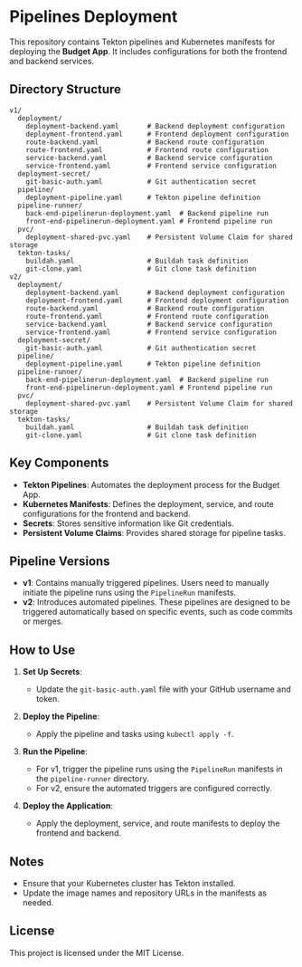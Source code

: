# Pipelines Deployment

This repository contains Tekton pipelines and Kubernetes manifests for deploying the **Budget App**. It includes configurations for both the frontend and backend services.

## Directory Structure

```
v1/
  deployment/
    deployment-backend.yaml       # Backend deployment configuration
    deployment-frontend.yaml      # Frontend deployment configuration
    route-backend.yaml            # Backend route configuration
    route-frontend.yaml           # Frontend route configuration
    service-backend.yaml          # Backend service configuration
    service-frontend.yaml         # Frontend service configuration
  deployment-secret/
    git-basic-auth.yaml           # Git authentication secret
  pipeline/
    deployment-pipeline.yaml      # Tekton pipeline definition
  pipeline-runner/
    back-end-pipelinerun-deployment.yaml  # Backend pipeline run
    front-end-pipelinerun-deployment.yaml # Frontend pipeline run
  pvc/
    deployment-shared-pvc.yaml    # Persistent Volume Claim for shared storage
  tekton-tasks/
    buildah.yaml                  # Buildah task definition
    git-clone.yaml                # Git clone task definition
v2/
  deployment/
    deployment-backend.yaml       # Backend deployment configuration
    deployment-frontend.yaml      # Frontend deployment configuration
    route-backend.yaml            # Backend route configuration
    route-frontend.yaml           # Frontend route configuration
    service-backend.yaml          # Backend service configuration
    service-frontend.yaml         # Frontend service configuration
  deployment-secret/
    git-basic-auth.yaml           # Git authentication secret
  pipeline/
    deployment-pipeline.yaml      # Tekton pipeline definition
  pipeline-runner/
    back-end-pipelinerun-deployment.yaml  # Backend pipeline run
    front-end-pipelinerun-deployment.yaml # Frontend pipeline run
  pvc/
    deployment-shared-pvc.yaml    # Persistent Volume Claim for shared storage
  tekton-tasks/
    buildah.yaml                  # Buildah task definition
    git-clone.yaml                # Git clone task definition
```

## Key Components

- **Tekton Pipelines**: Automates the deployment process for the Budget App.
- **Kubernetes Manifests**: Defines the deployment, service, and route configurations for the frontend and backend.
- **Secrets**: Stores sensitive information like Git credentials.
- **Persistent Volume Claims**: Provides shared storage for pipeline tasks.

## Pipeline Versions

- **v1**: Contains manually triggered pipelines. Users need to manually initiate the pipeline runs using the `PipelineRun` manifests.
- **v2**: Introduces automated pipelines. These pipelines are designed to be triggered automatically based on specific events, such as code commits or merges.

## How to Use

1. **Set Up Secrets**:
   - Update the `git-basic-auth.yaml` file with your GitHub username and token.

2. **Deploy the Pipeline**:
   - Apply the pipeline and tasks using `kubectl apply -f`.

3. **Run the Pipeline**:
   - For v1, trigger the pipeline runs using the `PipelineRun` manifests in the `pipeline-runner` directory.
   - For v2, ensure the automated triggers are configured correctly.

4. **Deploy the Application**:
   - Apply the deployment, service, and route manifests to deploy the frontend and backend.

## Notes

- Ensure that your Kubernetes cluster has Tekton installed.
- Update the image names and repository URLs in the manifests as needed.

## License

This project is licensed under the MIT License.